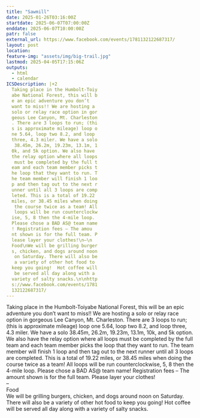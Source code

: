 ```yaml
---
title: "Sawmill"
date: 2025-01-26T03:16:00Z
startdate: 2025-06-07T07:00:00Z
enddate: 2025-06-07T10:00:00Z
patr: false
external_url: https://www.facebook.com/events/1781132122687317/
layout: post
location: 
feature-img: "assets/img/big-trail.jpg"
lastmod: 2025-04-05T17:15:06Z
outputs:
  - html
  - calendar
ICSDescription: |+2
  Taking place in the Humbolt-Toiy  abe National Forest, this will b  e an epic adventure you don’t   want to miss!! We are hosting a   solo or relay race option in gor  geous Lee Canyon, Mt. Charleston  . There are 3 loops to run; (thi  s is approximate mileage) loop o  ne 5.64, loop two 8.2, and loop   three, 4.3 miler. We have a solo   38.45m, 26.2m, 19.23m, 13.1m, 1  0k, and 5k option. We also have   the relay option where all loops   must be completed by the full t  eam and each team member picks t  he loop that they want to run. T  he team member will finish 1 loo  p and then tag out to the next r  unner until all 3 loops are comp  leted. This is a total of 19.22   miles, or 38.45 miles when doing   the course twice as a team! All   loops will be run counterclockw  ise, 5, 8 then the 4-mile loop.   Please chose a BAD AS@ team name  ! Registration fees – The amou  nt shown is for the full team. P  lease layer your clothes!\n–\n  Food\nWe will be grilling burger  s, chicken, and dogs around noon   on Saturday. There will also be   a variety of other hot food to   keep you going!  Hot coffee will   be served all day along with a   variety of salty snacks.\n\nhttp  s://www.facebook.com/events/1781  132122687317/
---
```


Taking place in the Humbolt-Toiyabe National Forest, this will be an epic adventure you don’t want to miss!! We are hosting a solo or relay race option in gorgeous Lee Canyon, Mt. Charleston. There are 3 loops to run; (this is approximate mileage) loop one 5.64, loop two 8.2, and loop three, 4.3 miler. We have a solo 38.45m, 26.2m, 19.23m, 13.1m, 10k, and 5k option. We also have the relay option where all loops must be completed by the full team and each team member picks the loop that they want to run. The team member will finish 1 loop and then tag out to the next runner until all 3 loops are completed. This is a total of 19.22 miles, or 38.45 miles when doing the course twice as a team! All loops will be run counterclockwise, 5, 8 then the 4-mile loop. Please chose a BAD AS@ team name! Registration fees – The amount shown is for the full team. Please layer your clothes!<br>
  –<br>
  Food<br>
  We will be grilling burgers, chicken, and dogs around noon on Saturday. There will also be a variety of other hot food to keep you going!  Hot coffee will be served all day along with a variety of salty snacks.<br>
  <br>
  
